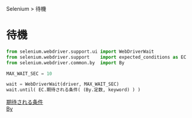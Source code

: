 Selenium > 待機
# 待機
```python
from selenium.webdriver.support.ui import WebDriverWait
from selenium.webdriver.support    import expected_conditions as EC
from selenium.webdriver.common.by  import By

MAX_WAIT_SEC = 10

wait = WebDriverWait(driver, MAX_WAIT_SEC)
wait.until( EC.期待される条件( (By.定数, keyword) ) )
```

[期待される条件](期待される条件/index.md)  
[By](by/index.md)  
